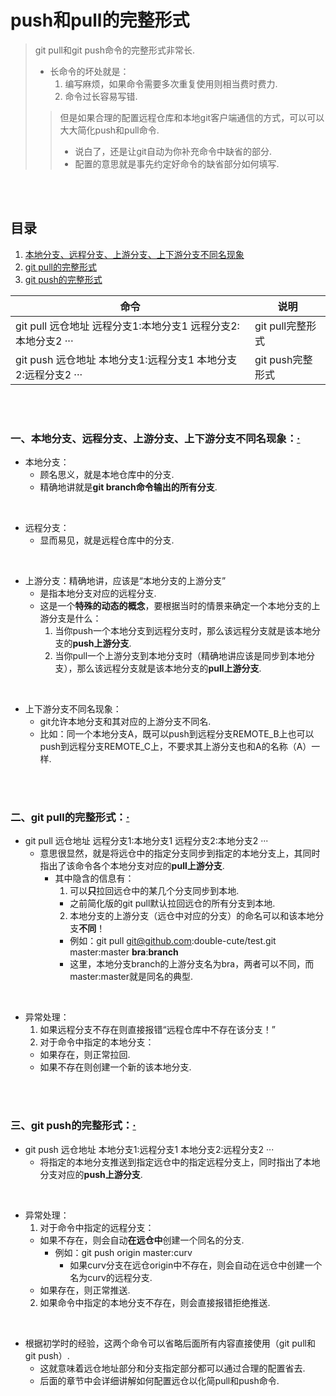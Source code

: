 # push和pull的完整形式
> git pull和git push命令的完整形式非常长.
>   - 长命令的坏处就是：
>     1. 编写麻烦，如果命令需要多次重复使用则相当费时费力.
>     2. 命令过长容易写错.
>
>> 但是如果合理的配置远程仓库和本地git客户端通信的方式，可以可以大大简化push和pull命令.
>>   - 说白了，还是让git自动为你补充命令中缺省的部分.
>>   - 配置的意思就是事先约定好命令的缺省部分如何填写.

<br><br>

## 目录

1. [本地分支、远程分支、上游分支、上下游分支不同名现象]()
2. [git pull的完整形式]()
3. [git push的完整形式]()

| 命令 | 说明 |
| --- | --- |
| git pull 远仓地址 远程分支1:本地分支1 远程分支2:本地分支2 ··· | git pull完整形式 |
| git push 远仓地址 本地分支1:远程分支1 本地分支2:远程分支2 ··· | git push完整形式 |

<br><br>

### 一、本地分支、远程分支、上游分支、上下游分支不同名现象：[·](#目录)

- 本地分支：
  - 顾名思义，就是本地仓库中的分支.
  - 精确地讲就是**git branch命令输出的所有分支**.

<br>

- 远程分支：
  - 显而易见，就是远程仓库中的分支.

<br>

- 上游分支：精确地讲，应该是“本地分支的上游分支”
  - 是指本地分支对应的远程分支.
  - 这是一个**特殊的动态的概念**，要根据当时的情景来确定一个本地分支的上游分支是什么：
    1. 当你push一个本地分支到远程分支时，那么该远程分支就是该本地分支的**push上游分支**.
    2. 当你pull一个上游分支到本地分支时（精确地讲应该是同步到本地分支），那么该远程分支就是该本地分支的**pull上游分支**.

<br>

- 上下游分支不同名现象：
  - git允许本地分支和其对应的上游分支不同名.
  - 比如：同一个本地分支A，既可以push到远程分支REMOTE_B上也可以push到远程分支REMOTE_C上，不要求其上游分支也和A的名称（A）一样.

<br><br>

### 二、git pull的完整形式：[·](#目录)

- git pull 远仓地址 远程分支1:本地分支1 远程分支2:本地分支2 ···
  - 意思很显然，就是将远仓中的指定分支同步到指定的本地分支上，其同时指出了该命令各个本地分支对应的**pull上游分支**.
    - 其中隐含的信息有：
      1. 可以**只**拉回远仓中的某几个分支同步到本地.
        - 之前简化版的git pull默认拉回远仓的所有分支到本地.
      2. 本地分支的上游分支（远仓中对应的分支）的命名可以和该本地分支**不同**！
        - 例如：git pull git@github.com:double-cute/test.git master:master **bra**:**branch**
        - 这里，本地分支branch的上游分支名为bra，两者可以不同，而master:master就是同名的典型.

<br>

- 异常处理：
  1. 如果远程分支不存在则直接报错“远程仓库中不存在该分支！”
  2. 对于命令中指定的本地分支：
    - 如果存在，则正常拉回.
    - 如果不存在则创建一个新的该本地分支.

<br><br>

### 三、git push的完整形式：[·](#目录)

- git push 远仓地址 本地分支1:远程分支1 本地分支2:远程分支2 ···
  - 将指定的本地分支推送到指定远仓中的指定远程分支上，同时指出了本地分支对应的**push上游分支**.

<br>

- 异常处理：
  1. 对于命令中指定的远程分支：
    - 如果不存在，则会自动**在远仓中**创建一个同名的分支.
      - 例如：git push origin master:curv
        - 如果curv分支在远仓origin中不存在，则会自动在远仓中创建一个名为curv的远程分支.
    - 如果存在，则正常推送.
  2. 如果命令中指定的本地分支不存在，则会直接报错拒绝推送.

<br>

- 根据初学时的经验，这两个命令可以省略后面所有内容直接使用（git pull和git push）.
  - 这就意味着远仓地址部分和分支指定部分都可以通过合理的配置省去.
  - 后面的章节中会详细讲解如何配置远仓以化简pull和push命令.

